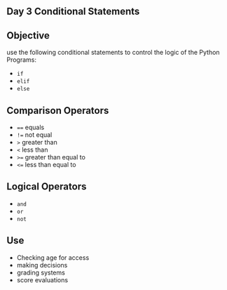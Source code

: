 ## Day 3 Conditional Statements

## Objective

use the following conditional statements to control the logic of the Python Programs:
- `if`
- `elif`
- `else`

## Comparison Operators
- `==` equals 
- `!=` not equal
- `>`  greater than
- `<` less than
- `>=` greater than equal to
- `<=` less than equal to

## Logical Operators
- `and`
- `or`
- `not`

## Use 
- Checking age for access
- making decisions
- grading systems
- score evaluations

